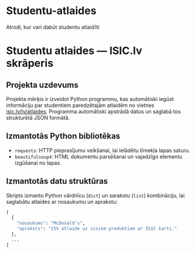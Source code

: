 # Studentu-atlaides
Atrodi, kur vari dabūt studentu atlaidīti

# Studentu atlaides — ISIC.lv skrāperis

## Projekta uzdevums

Projekta mērķis ir izveidot Python programmu, kas automātiski iegūst informāciju par studentiem paredzētajām atlaidēm no vietnes [isic.lv/lv/atlaides](https://isic.lv/lv/atlaides/). Programma automātiski apstrādā datus un saglabā tos strukturētā JSON formātā.

## Izmantotās Python bibliotēkas

- `requests`: HTTP pieprasījumu veikšanai, lai ielādētu tīmekļa lapas saturu.
- `beautifulsoup4`: HTML dokumentu parsēšanai un vajadzīgo elementu izgūšanai no lapas.

## Izmantotās datu struktūras

Skripts izmanto Python vārdnīcu (`dict`) un sarakstu (`list`) kombināciju, lai saglabātu atlaides ar nosaukumu un aprakstu:
```python
[
  {
    "nosaukums": "McDonald’s",
    "apraksts": "15% atlaide uz visiem produktiem ar ISIC karti."
  },
  ...
]
